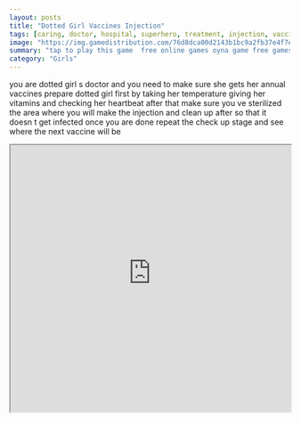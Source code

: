 ```yaml
---
layout: posts
title: "Dotted Girl Vaccines Injection"
tags: [caring, doctor, hospital, superhero, treatment, injection, vaccines, free, online, games, oyna, game, free, games, play, play, games]
image: "https://img.gamedistribution.com/76d8dca00d2143b1bc9a2fb37e4f7e03.jpg"
summary: "tap to play this game  free online games oyna game free games play play games"
category: "Girls"
---
```


you are dotted girl s doctor and you need to make sure she gets her annual vaccines prepare dotted girl first by taking her temperature giving her vitamins and checking her heartbeat after that make sure you ve sterilized the area where you will make the injection and clean up after so that it doesn t get infected once you are done repeat the check up stage and see where the next vaccine will be

<iframe width="100%" height="480px;" src="https://html5.gamedistribution.com/76d8dca00d2143b1bc9a2fb37e4f7e03/"></iframe>